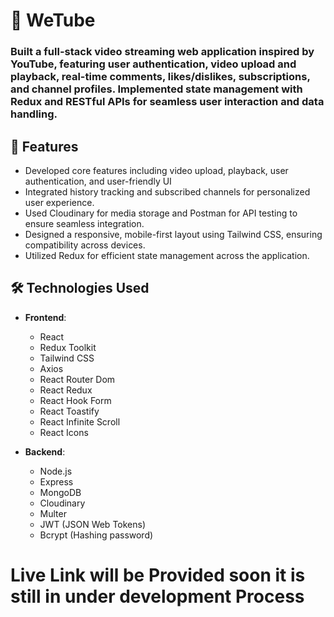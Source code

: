 # 🎥 WeTube
### Built a full-stack video streaming web application inspired by YouTube, featuring user authentication, video upload and playback, real-time comments, likes/dislikes, subscriptions, and channel profiles. Implemented state management with Redux and RESTful APIs for seamless user interaction and data handling.

## 🚀 Features
- Developed core features including video upload, playback, user authentication, and user-friendly UI
- Integrated history tracking and subscribed channels for personalized user experience.
- Used Cloudinary for media storage and Postman for API testing to ensure seamless integration.
- Designed a responsive, mobile-first layout using Tailwind CSS, ensuring compatibility across devices.
- Utilized Redux for efficient state management across the application.

## 🛠️ Technologies Used
-   **Frontend**:
    -   React
    -   Redux Toolkit
    -   Tailwind CSS
    -   Axios
    -   React Router Dom
    -   React Redux
    -   React Hook Form
    -   React Toastify
    -   React Infinite Scroll
    -   React Icons

-   **Backend**:
    -   Node.js
    -   Express
    -   MongoDB
    -   Cloudinary
    -   Multer
    -   JWT (JSON Web Tokens)
    -   Bcrypt (Hashing password)

# Live Link will be Provided soon it is still in under development Process 
